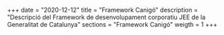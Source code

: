 +++
date        = "2020-12-12"
title       = "Framework Canigó"
description = "Descripció del Framework de desenvolupament corporatiu JEE de la Generalitat de Catalunya"
sections    = "Framework Canigó"
weigth = 1
+++